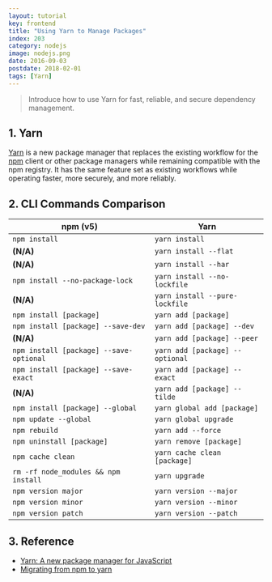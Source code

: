 ```yaml
---
layout: tutorial
key: frontend
title: "Using Yarn to Manage Packages"
index: 203
category: nodejs
image: nodejs.png
date: 2016-09-03
postdate: 2018-02-01
tags: [Yarn]
---
```


> Introduce how to use Yarn for fast, reliable, and secure dependency management.

## 1. Yarn
[Yarn](https://yarnpkg.com/lang/en/) is a new package manager that replaces the existing workflow for the [npm](https://www.npmjs.com/) client or other package managers while remaining compatible with the npm registry. It has the same feature set as existing workflows while operating faster, more securely, and more reliably.

## 2. CLI Commands Comparison

npm (v5)                                | Yarn
----------------------------------------|--------------
`npm install`                           | `yarn install`
**(N/A)**                               | `yarn install --flat`
**(N/A)**                               | `yarn install --har`
`npm install --no-package-lock`         | `yarn install --no-lockfile`
**(N/A)**                               | `yarn install --pure-lockfile`
`npm install [package]`                 | `yarn add [package]`
`npm install [package] --save-dev`      | `yarn add [package] --dev`
**(N/A)**                               | `yarn add [package] --peer`
`npm install [package] --save-optional` | `yarn add [package] --optional`
`npm install [package] --save-exact`    | `yarn add [package] --exact`
**(N/A)**                               | `yarn add [package] --tilde`
`npm install [package] --global`        | `yarn global add [package]`
`npm update --global`                   | `yarn global upgrade`
`npm rebuild`                           | `yarn add --force`
`npm uninstall [package]`               | `yarn remove [package]`
`npm cache clean`                       | `yarn cache clean [package]`
`rm -rf node_modules && npm install`    | `yarn upgrade`
`npm version major`                     | `yarn version --major`
`npm version minor`                     | `yarn version --minor`
`npm version patch`                     | `yarn version --patch`

## 3. Reference
* [Yarn: A new package manager for JavaScript](https://code.facebook.com/posts/1840075619545360)
* [Migrating from npm to yarn](https://yarnpkg.com/lang/en/docs/migrating-from-npm/)

